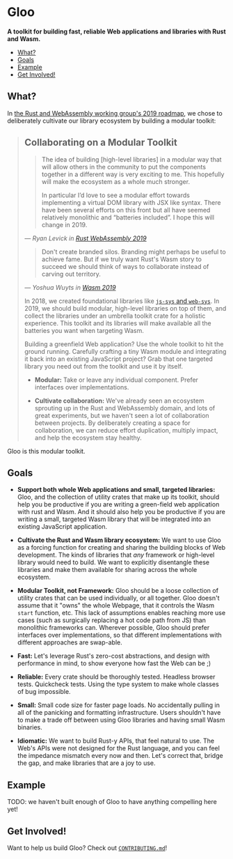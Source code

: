 # Gloo

**A toolkit for building fast, reliable Web applications and libraries with Rust
and Wasm.**

<!-- START doctoc generated TOC please keep comment here to allow auto update -->
<!-- DON'T EDIT THIS SECTION, INSTEAD RE-RUN doctoc TO UPDATE -->


- [What?](#what)
- [Goals](#goals)
- [Example](#example)
- [Get Involved!](#get-involved)

<!-- END doctoc generated TOC please keep comment here to allow auto update -->

## What?

In [the Rust and WebAssembly working group's 2019 roadmap][roadmap], we chose to
deliberately cultivate our library ecosystem by building a modular toolkit:

> ## Collaborating on a Modular Toolkit
>
> > The idea of building [high-level libraries] in a modular way that will allow
> > others in the community to put the components together in a different way is
> > very exciting to me. This hopefully will make the ecosystem as a whole much
> > stronger.
> >
> > In particular I’d love to see a modular effort towards implementing a virtual
> > DOM library with JSX like syntax. There have been several efforts on this
> > front but all have seemed relatively monolithic and “batteries included”. I
> > hope this will change in 2019.
>
> <cite>&mdash; Ryan Levick in [Rust WebAssembly
> 2019](https://blog.ryanlevick.com/posts/rust-wasm-2019/)</cite>
>
> > Don't create branded silos. Branding might perhaps be useful to achieve
> > fame. But if we truly want Rust's Wasm story to succeed we should think of
> > ways to collaborate instead of carving out territory.
>
> <cite>&mdash; Yoshua Wuyts in [Wasm
> 2019](https://blog.yoshuawuyts.com/wasm-2019/)</cite>
>
> In 2018, we created foundational libraries like [`js-sys` and
> `web-sys`][announcing-web-sys]. In 2019, we should build modular, high-level
> libraries on top of them, and collect the libraries under an umbrella toolkit
> crate for a holistic experience. This toolkit and its libraries will make
> available all the batteries you want when targeting Wasm.
>
> Building a greenfield Web application? Use the whole toolkit to hit the ground
> running. Carefully crafting a tiny Wasm module and integrating it back into an
> existing JavaScript project? Grab that one targeted library you need out from
> the toolkit and use it by itself.
>
> * **Modular:** Take or leave any individual component. Prefer interfaces over
>   implementations.
>
> * **Cultivate collaboration:** We've already seen an ecosystem sprouting up in
>   the Rust and WebAssembly domain, and lots of great experiments, but we haven't
>   seen a lot of collaboration between projects. By deliberately creating a space
>   for collaboration, we can reduce effort duplication, multiply impact, and help
>   the ecosystem stay healthy.

Gloo is this modular toolkit.

[announcing-web-sys]: https://rustwasm.github.io/2018/09/26/announcing-web-sys.html
[roadmap]: https://github.com/rustwasm/rfcs/pull/7

## Goals

* **Support both whole Web applications and small, targeted libraries:** Gloo,
  and the collection of utility crates that make up its toolkit, should help you
  be productive if you are writing a green-field web application with rust and
  Wasm. And it should also help you be productive if you are writing a small,
  targeted Wasm library that will be integrated into an existing JavaScript
  application.

* **Cultivate the Rust and Wasm library ecosystem:** We want to use Gloo as a
  forcing function for creating and sharing the building blocks of Web
  development. The kinds of libraries that *any* framework or high-level library
  would need to build. We want to explicitly disentangle these libraries and
  make them available for sharing across the whole ecosystem.

* **Modular Toolkit, not Framework:** Gloo should be a loose collection of
  utility crates that can be used individually, or all together. Gloo doesn't
  assume that it "owns" the whole Webpage, that it controls the Wasm `start`
  function, etc. This lack of assumptions enables reaching more use cases (such
  as surgically replacing a hot code path from JS) than monolithic frameworks
  can. Wherever possible, Gloo should prefer interfaces over implementations, so
  that different implementations with different approaches are swap-able.

* **Fast:** Let's leverage Rust's zero-cost abstractions, and design with
  performance in mind, to show everyone how fast the Web can be ;)

* **Reliable:** Every crate should be thoroughly tested. Headless browser
  tests. Quickcheck tests. Using the type system to make whole classes of bug
  impossible.

* **Small:** Small code size for faster page loads. No accidentally pulling in
  all of the panicking and formatting infrastructure. Users shouldn't have to
  make a trade off between using Gloo libraries and having small Wasm binaries.

* **Idiomatic:** We want to build Rust-y APIs, that feel natural to use. The
  Web's APIs were not designed for the Rust language, and you can feel the
  impedance mismatch every now and then. Let's correct that, bridge the gap, and
  make libraries that are a joy to use.

## Example

TODO: we haven't built enough of Gloo to have anything compelling here yet!

## Get Involved!

Want to help us build Gloo? Check out [`CONTRIBUTING.md`](./CONTRIBUTING.md)!
